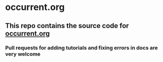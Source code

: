 # occurrent.org
## This repo contains the source code for [occurrent.org](https://occurrent.org) 
### Pull requests for adding tutorials and fixing errors in docs are very welcome
